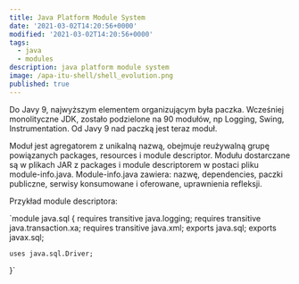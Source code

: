 ```yaml
---
title: Java Platform Module System
date: '2021-03-02T14:20:56+0000'
modified: '2021-03-02T14:20:56+0000'
tags:
  - java
  - modules
description: java platform module system
image: /apa-itu-shell/shell_evolution.png
published: true
---
```

Do Javy 9, najwyższym elementem organizującym była paczka.
Wcześniej monolityczne JDK, zostało podzielone na 90 modułów, np Logging, Swing, Instrumentation.
Od Javy 9 nad paczką jest teraz moduł.

Moduł jest agregatorem z unikalną nazwą, obejmuje reużywalną grupę powiązanych packages, resources i module descriptor.
Modułu dostarczane są w plikach JAR z packages i module descriptorem w postaci pliku module-info.java.
Module-info.java zawiera: nazwę, dependencies, paczki publiczne, serwisy konsumowane i oferowane, uprawnienia refleksji.

Przykład module descriptora:

`module java.sql {
    requires transitive java.logging;
    requires transitive java.transaction.xa;
    requires transitive java.xml;
    exports java.sql;
    exports javax.sql;

    uses java.sql.Driver;
}`

